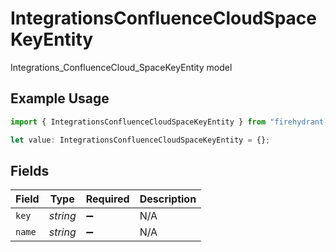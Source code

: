 # IntegrationsConfluenceCloudSpaceKeyEntity

Integrations_ConfluenceCloud_SpaceKeyEntity model

## Example Usage

```typescript
import { IntegrationsConfluenceCloudSpaceKeyEntity } from "firehydrant-typescript-sdk/models/components";

let value: IntegrationsConfluenceCloudSpaceKeyEntity = {};
```

## Fields

| Field              | Type               | Required           | Description        |
| ------------------ | ------------------ | ------------------ | ------------------ |
| `key`              | *string*           | :heavy_minus_sign: | N/A                |
| `name`             | *string*           | :heavy_minus_sign: | N/A                |